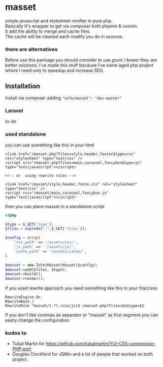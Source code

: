 masset
============

simple javascript and stylesheet minifier in pure php.  
Basically It's wrapper to get via composer both phpmin & cssmin.  
It add the ability to merge and cache files.  
The cache will be cleaned each modify you do in sources.

### there are alternatives
Before use this package you should consider to use grunt / bower
they are better solutions.
I've made this stuff because I've some aged php project where I need only to speedup and increase SEO.


## Installation

install via composer adding ```"zofe/masset": "dev-master"```

### Laravel 

to-do


### used standalone

you can use something like this in your html

    <link href="/masset.php?files=style,header,footer&type=css" rel="stylesheet" type="text/css" />
    <script src="/masset.php?files=main,carousel,fancybox&type=js" type="text/javascript"></script>
    
    <!-- or  using rewrite rules -->
    
    <link href="/masset/style,header,foote.css" rel="stylesheet" type="text/css" />
    <script src="/masset/main,carousel,fancybox.js" type="text/javascript"></script>
    
then you can place masset in a standalone script
```php
<?php

$type = $_GET['type'];
$files = explode(",",$_GET['files']);

$config = array(
    'css_path' => '/assets/css/',
    'js_path' =>  '/assets/js/',
    'cache_path' => '/assets/cache/',
)

$masset = new Zofe\Masset\Masset($config);
$masset->add($files, $type);
$masset->build();
$masset->render();


```

if you used rewrite approach you need something like this in your htaccess 

    RewriteEngine On
    RewriteBase /
    RewriteRule ^masset/(.*).(css|js)$ /masset.php?files=$1&type=$2
    
if you don't like commas as separator or "masset" as first segment you can easily change the configuration.



### kudos to 
- Tubal Martin for https://github.com/tubalmartin/YUI-CSS-compressor-PHP-port
- Douglas Crockford for JSMin
and a lot of people that worked on both project.
 

